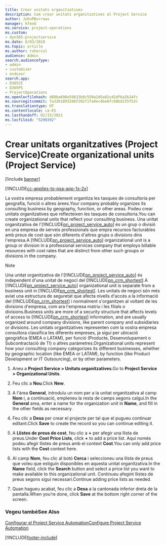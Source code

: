 ```yaml
---
title: Crear unitats organitzatives
description: Com crear unitats organitzatives al Project Service
author: JohnPBurrows
manager: kfend
ms.service: project-operations
ms.custom:
- dyn365-projectservice
ms.date: 8/03/2018
ms.topic: article
ms.author: ruhercul
audience: Admin
search.audienceType:
- admin
- customizer
- enduser
search.app:
- D365CE
- D365PS
- ProjectOperations
ms.openlocfilehash: d88ba698e59633b9c550a2d5a82cd1df6a2b24fc
ms.sourcegitcommit: fa32b1893286f20271fa4ec4be8fc68bd135f53c
ms.translationtype: HT
ms.contentlocale: ca-ES
ms.lasthandoff: 02/15/2021
ms.locfileid: "5290392"
---
```

# <a name="create-organizational-units-project-service"></a><span data-ttu-id="86e4a-103">Crear unitats organitzatives (Project Service)</span><span class="sxs-lookup"><span data-stu-id="86e4a-103">Create organizational units (Project Service)</span></span>

[!include [banner](../includes/psa-now-project-operations.md)]

[!INCLUDE[cc-applies-to-psa-app-1x-2x](../includes/cc-applies-to-psa-app-1x-2x.md)]

<span data-ttu-id="86e4a-104">La vostra empresa probablement organitza les tasques de consultoria per geografia, funció o altres àrees.</span><span class="sxs-lookup"><span data-stu-id="86e4a-104">Your company probably organizes its consulting business by geography, function, or other areas.</span></span> <span data-ttu-id="86e4a-105">Podeu crear unitats organitzatives que reflecteixen les tasques de consultoria.</span><span class="sxs-lookup"><span data-stu-id="86e4a-105">You can create organizational units that reflect your consulting business.</span></span> <span data-ttu-id="86e4a-106">Una unitat organitzativa de l'[!INCLUDE[pn_project_service_auto](../includes/pn-project-service-auto.md)] és un grup o divisió en una empresa de serveis professionals que empra recursos facturables amb preus de cost que són diferents d'altres grups o divisions dins l'empresa.</span><span class="sxs-lookup"><span data-stu-id="86e4a-106">A [!INCLUDE[pn_project_service_auto](../includes/pn-project-service-auto.md)] organizational unit is a group or division in a professional services company that employs billable resources with cost rates that are distinct from other such groups or divisions in the company.</span></span>  
  
> [!NOTE]
>  <span data-ttu-id="86e4a-107">Una unitat organitzativa de l'[!INCLUDE[pn_project_service_auto](../includes/pn-project-service-auto.md)] és independent d'una unitat de negoci del [!INCLUDE[pn_crm_shortest](../includes/pn-crm-shortest.md)].</span><span class="sxs-lookup"><span data-stu-id="86e4a-107">A [!INCLUDE[pn_project_service_auto](../includes/pn-project-service-auto.md)] organizational unit is separate from a business unit in [!INCLUDE[pn_crm_shortest](../includes/pn-crm-shortest.md)].</span></span> <span data-ttu-id="86e4a-108">Les unitats de negoci són més aviat una estructura de seguretat que afecta nivells d'accés a la informació del [!INCLUDE[pn_crm_shortest](../includes/pn-crm-shortest.md)] i normalment s'organitzen al voltant de les divisions d'empresa, com ara l'empresa matriu i les filials o divisions.</span><span class="sxs-lookup"><span data-stu-id="86e4a-108">Business units are more of a security structure that affects levels of access to [!INCLUDE[pn_crm_shortest](../includes/pn-crm-shortest.md)] information, and are usually organized around company divisions, like parent company and subsidiaries or divisions.</span></span> <span data-ttu-id="86e4a-109">Les unitats organitzatives representen com la vostra empresa consultora classifica les diferents empreses, ja sigui per ubicació geogràfica (EMEA o LATAM), per funció (Producte, Desenvolupament o Subcontractació de TI) o altres paràmetres.</span><span class="sxs-lookup"><span data-stu-id="86e4a-109">Organizational units represent how your consulting company categorizes its different businesses, whether by geographic location (like EMEA or LATAM), by function (like Product Development or IT Outsourcing), or by other parameters.</span></span>  
  
1.  <span data-ttu-id="86e4a-110">Aneu a **Project Service > Unitats organitzatives**.</span><span class="sxs-lookup"><span data-stu-id="86e4a-110">Go to **Project Service > Organizational Units**.</span></span>  
  
2.  <span data-ttu-id="86e4a-111">Feu clic a **Nou**.</span><span class="sxs-lookup"><span data-stu-id="86e4a-111">Click **New**.</span></span>  
  
3.  <span data-ttu-id="86e4a-112">A l'àrea **General**, introduïu un nom per a la unitat organitzativa al camp **Nom** i, a continuació, empleneu la resta de camps segons calgui.</span><span class="sxs-lookup"><span data-stu-id="86e4a-112">In the **General** area, enter a name for the organization unit in **Name**, and fill in the other fields as necessary.</span></span>  
  
4.  <span data-ttu-id="86e4a-113">Feu clic a **Desa** per crear el projecte per tal que el pugueu continuar editant.</span><span class="sxs-lookup"><span data-stu-id="86e4a-113">Click **Save** to create the record so you can continue editing it.</span></span>  
  
5.  <span data-ttu-id="86e4a-114">A **Llistes de preus de cost**, feu clic a **+** per afegir una llista de preus.</span><span class="sxs-lookup"><span data-stu-id="86e4a-114">Under **Cost Price Lists**, click **+** to add a price list.</span></span> <span data-ttu-id="86e4a-115">Aquí només podeu afegir llistes de preus amb el context **Cost**.</span><span class="sxs-lookup"><span data-stu-id="86e4a-115">You can only add price lists with the **Cost** context here.</span></span>  
  
6.  <span data-ttu-id="86e4a-116">Al camp **Nom**, feu clic al botó **Cerca** i seleccioneu una llista de preus que voleu que estiguin disponibles en aquesta unitat organitzativa.</span><span class="sxs-lookup"><span data-stu-id="86e4a-116">In the **Name** field, click the **Search** button and select a price list you want to make available to this organizational unit.</span></span> <span data-ttu-id="86e4a-117">Continueu afegint llistes de preus segons sigui necessari.</span><span class="sxs-lookup"><span data-stu-id="86e4a-117">Continue adding price lists as needed.</span></span>  
  
7.  <span data-ttu-id="86e4a-118">Quan hagueu acabat, feu clic a **Desa** a la cantonada inferior dreta de la pantalla.</span><span class="sxs-lookup"><span data-stu-id="86e4a-118">When you’re done, click **Save** at the bottom right corner of the screen.</span></span>  
  
### <a name="see-also"></a><span data-ttu-id="86e4a-119">Vegeu també</span><span class="sxs-lookup"><span data-stu-id="86e4a-119">See Also</span></span>  
 [<span data-ttu-id="86e4a-120">Configurar el Project Service Automation</span><span class="sxs-lookup"><span data-stu-id="86e4a-120">Configure Project Service Automation</span></span>](../psa/configure.md)


[!INCLUDE[footer-include](../includes/footer-banner.md)]
